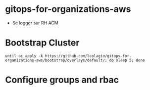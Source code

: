 # gitops-for-organizations-aws


* Se logger sur RH ACM

# Bootstrap Cluster
```shell
until oc apply -k https://github.com/lcolagio/gitops-for-organizations-aws/bootstrap/overlays/default/; do sleep 5; done
```

# Configure groups and rbac

<!-- ```shell
oc apply -k https://github.com/lcolagio/gitops-for-organizations-aws/clusters/acm-hub.redhat.com/groups
```

# Configure cluster
```shell
oc apply -k https://github.com/lcolagio/gitops-for-organizations-aws/clusters/acm-hub.redhat.com/applications
``` -->
